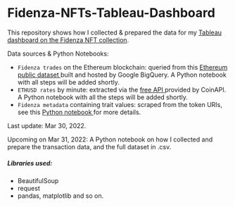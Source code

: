 # Fidenza-NFTs-Tableau-Dashboard
This repository shows how I collected &amp; prepared the data for my <a href="https://public.tableau.com/app/profile/trang.vo8254/viz/Fidenza_Full_Dashboard/FIDENZADASHBOARD"> Tableau dashboard on the Fidenza NFT collection</a>.

Data sources & Python Notebooks:

- `Fidenza trades` on the Ethereum blockchain: queried from this <a href="https://evgemedvedev.medium.com/ethereum-blockchain-on-google-bigquery-283fb300f579"> Ethereum public dataset </a> built and hosted by Google BigQuery. A Python notebook with all steps will be added shortly.
- `ETHUSD rates` by minute: extracted via the <a href="https://docs.coinapi.io/?python#timeseries-data-get"> free API </a> provided by CoinAPI. A Python notebook with all the steps will be added shortly.
- `Fidenza metadata` containing trait values: scraped from the token URIs, see this <a href="https://nbviewer.org/github/trang-h-vo/Fidenza-NFTs-Tableau-Dashboard/blob/main/Fidenza_metadata_extraction_EDA.ipynb"> Python notebook </a> for more details.

Last update: Mar 30, 2022. 

Upcoming on Mar 31, 2022: A Python notebook on how I collected and prepare the transaction data, and the full dataset in .csv.

##### Libraries used: 
- BeautifulSoup
- request
- pandas, matplotlib and so on. 


